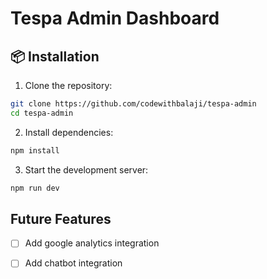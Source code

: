 # Tespa Admin Dashboard

## 📦 Installation

1. Clone the repository:
```bash
git clone https://github.com/codewithbalaji/tespa-admin
cd tespa-admin
```

2. Install dependencies:
```bash
npm install
```

3. Start the development server:
```bash
npm run dev
```

## Future Features

- [ ] Add google analytics integration
- [ ] Add chatbot integration

